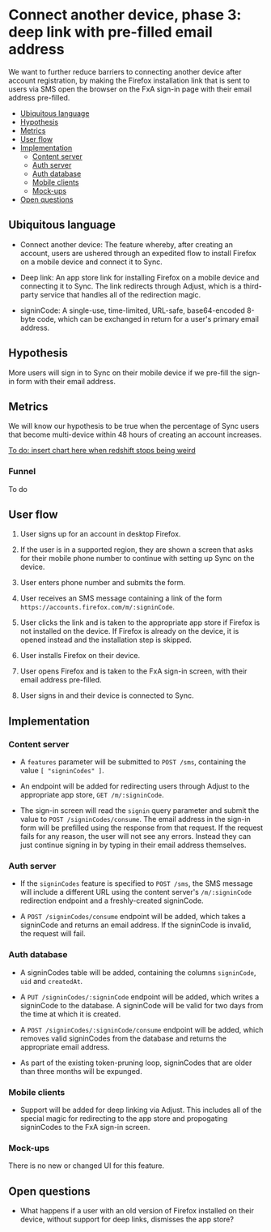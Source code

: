 # Connect another device, phase 3: deep link with pre-filled email address

We want to further reduce barriers
to connecting another device after account registration,
by making the Firefox installation link that is sent to users via SMS
open the browser on the FxA sign-in page
with their email address pre-filled.

* [Ubiquitous language](#ubiquitous-language)
* [Hypothesis](#hypothesis)
* [Metrics](#metrics)
* [User flow](#user-flow)
* [Implementation](#implementation)
  * [Content server](#content-server)
  * [Auth server](#auth-server)
  * [Auth database](#auth-database)
  * [Mobile clients](#mobile-clients)
  * [Mock-ups](#mock-ups)
* [Open questions](#open-questions)

## Ubiquitous language

* Connect another device:
  The feature whereby,
  after creating an account,
  users are ushered through an expedited flow
  to install Firefox on a mobile device
  and connect it to Sync.

* Deep link:
  An app store link for installing Firefox on a mobile device
  and connecting it to Sync.
  The link redirects through Adjust,
  which is a third-party service that handles
  all of the redirection magic.

* signinCode:
  A single-use, time-limited, URL-safe, base64-encoded 8-byte code,
  which can be exchanged in return for a user's primary email address.

## Hypothesis

More users will sign in to Sync on their mobile device
if we pre-fill the sign-in form with their email address.

## Metrics

We will know our hypothesis to be true when the percentage of Sync users
that become multi-device within 48 hours of creating an account increases.

[To do: insert chart here when redshift stops being weird](#)

### Funnel

To do

## User flow

1. User signs up for an account in desktop Firefox.

2. If the user is in a supported region,
   they are shown a screen that asks for their mobile phone number
   to continue with setting up Sync on the device.

3. User enters phone number and submits the form.

4. User receives an SMS message
   containing a link of the form
   `https://accounts.firefox.com/m/:signinCode`.

5. User clicks the link
   and is taken to the appropriate app store
   if Firefox is not installed on the device.
   If Firefox is already on the device,
   it is opened instead
   and the installation step is skipped.

6. User installs Firefox on their device.

7. User opens Firefox and is taken to the FxA sign-in screen,
   with their email address pre-filled.

8. User signs in and their device is connected to Sync.

## Implementation

### Content server

* A `features` parameter will be submitted to `POST /sms`,
  containing the value `[ "signinCodes" ]`.

* An endpoint will be added for redirecting users through Adjust
  to the appropriate app store, `GET /m/:signinCode`.

* The sign-in screen will read the `signin` query parameter
  and submit the value to `POST /signinCodes/consume`.
  The email address in the sign-in form will be prefilled
  using the response from that request.
  If the request fails for any reason,
  the user will not see any errors.
  Instead they can just continue signing in
  by typing in their email address themselves.

### Auth server

* If the `signinCodes` feature is specified to `POST /sms`,
  the SMS message will include a different URL
  using the content server's `/m/:signinCode` redirection endpoint
  and a freshly-created signinCode.

* A `POST /signinCodes/consume` endpoint will be added,
  which takes a signinCode and returns an email address.
  If the signinCode is invalid, the request will fail.

### Auth database

* A signinCodes table will be added,
  containing the columns `signinCode`, `uid` and `createdAt`.

* A `PUT /signinCodes/:signinCode` endpoint will be added,
  which writes a signinCode to the database.
  A signinCode will be valid for two days
  from the time at which it is created.

* A `POST /signinCodes/:signinCode/consume` endpoint will be added,
  which removes valid signinCodes from the database
  and returns the appropriate email address.

* As part of the existing token-pruning loop,
  signinCodes that are older than three months
  will be expunged.

### Mobile clients

* Support will be added for deep linking via Adjust.
  This includes all of the special magic
  for redirecting to the app store
  and propogating signinCodes to the FxA sign-in screen.

### Mock-ups

There is no new or changed UI
for this feature.

## Open questions

* What happens if a user
  with an old version of Firefox installed on their device,
  without support for deep links,
  dismisses the app store?

